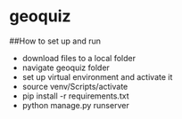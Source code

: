 # geoquiz


 ##How to set up and run
 
* download files to a local folder
* navigate geoquiz folder
* set up virtual environment and activate it
* source venv/Scripts/activate
* pip install -r requirements.txt
* python manage.py runserver
